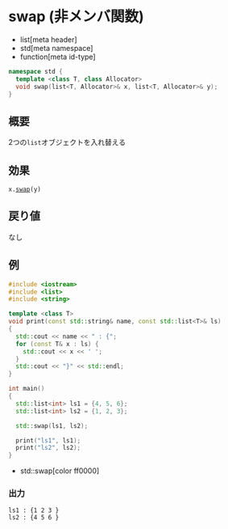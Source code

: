 # swap (非メンバ関数)
* list[meta header]
* std[meta namespace]
* function[meta id-type]

```cpp
namespace std {
  template <class T, class Allocator>
  void swap(list<T, Allocator>& x, list<T, Allocator>& y);
}
```

## 概要
2つの`list`オブジェクトを入れ替える



## 効果
`x.`[`swap`](swap.md)`(y)`


## 戻り値
なし


## 例
```cpp
#include <iostream>
#include <list>
#include <string>

template <class T>
void print(const std::string& name, const std::list<T>& ls)
{
  std::cout << name << " : {";
  for (const T& x : ls) {
    std::cout << x << ' ';
  }
  std::cout << "}" << std::endl;
}

int main()
{
  std::list<int> ls1 = {4, 5, 6};
  std::list<int> ls2 = {1, 2, 3};

  std::swap(ls1, ls2);

  print("ls1", ls1);
  print("ls2", ls2);
}
```
* std::swap[color ff0000]

### 出力
```
ls1 : {1 2 3 }
ls2 : {4 5 6 }
```


